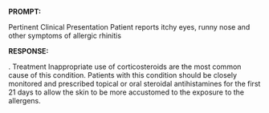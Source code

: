 **PROMPT:**

Pertinent Clinical Presentation  Patient reports itchy eyes, runny nose and other symptoms of allergic rhinitis

**RESPONSE:**

 .  Treatment Inappropriate use of corticosteroids are the most common cause of this condition. Patients with this condition should be closely monitored and prescribed topical or oral steroidal antihistamines for the first 21 days to allow the skin to be more accustomed to the exposure to the allergens.